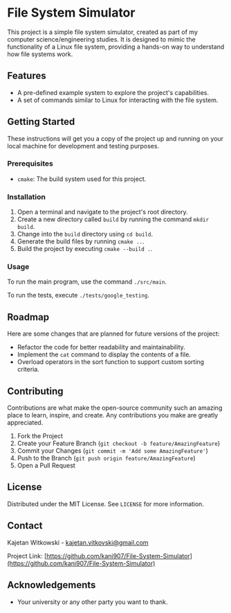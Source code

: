 # File System Simulator

This project is a simple file system simulator, created as part of my computer science/engineering studies. It is designed to mimic the functionality of a Linux file system, providing a hands-on way to understand how file systems work.

## Features

- A pre-defined example system to explore the project's capabilities.
- A set of commands similar to Linux for interacting with the file system.

## Getting Started

These instructions will get you a copy of the project up and running on your local machine for development and testing purposes.

### Prerequisites

- `cmake`: The build system used for this project.

### Installation

1. Open a terminal and navigate to the project's root directory.
2. Create a new directory called `build` by running the command `mkdir build`.
3. Change into the `build` directory using `cd build`.
4. Generate the build files by running `cmake ..`.
5. Build the project by executing `cmake --build .`.

### Usage

To run the main program, use the command `./src/main`.

To run the tests, execute `./tests/google_testing`.

## Roadmap

Here are some changes that are planned for future versions of the project:

- Refactor the code for better readability and maintainability.
- Implement the `cat` command to display the contents of a file.
- Overload operators in the sort function to support custom sorting criteria.

## Contributing

Contributions are what make the open-source community such an amazing place to learn, inspire, and create. Any contributions you make are greatly appreciated.

1. Fork the Project
2. Create your Feature Branch (`git checkout -b feature/AmazingFeature`)
3. Commit your Changes (`git commit -m 'Add some AmazingFeature'`)
4. Push to the Branch (`git push origin feature/AmazingFeature`)
5. Open a Pull Request

## License

Distributed under the MIT License. See `LICENSE` for more information.

## Contact

Kajetan Witkowski - <kajetan.vitkovski@gmail.com>

Project Link: [https://github.com/kani907/File-System-Simulator](https://github.com/kani907/File-System-Simulator)

## Acknowledgements

- Your university or any other party you want to thank.
